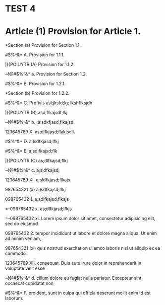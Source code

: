# TEST 4

# Article (1) Provision for Article 1.

*Section (a) Provision for Section 1.1.

#$%^&* A. Provision for 1.1.1.

|}{POIUYTR (A) Provision for 1.1.2.

~!@#$%^&* a. Provision for Section 1.2.

#$%^&* B. Provision for 1.2.1.

*Section (b) Provision for 1.2.2.

#$%^&* C. Profivis asl;jksfd;lg; lkshflksjdh

|}{POIUYTR (B) asd;flkajsdf;lkj

~!@#$%^&* b. ;alsdkfjasd;flkajsd

123645789 X. as;dlfkjasd;flakjsdll.

#$%^&* D. a;lsdfkjasd;lfkj

#$%^&* E. a;sdlfkajsd;flk

|}{POIUYTR (C) as;dlfkajsd;flkj

~!@#$%^&* c. a;sldfkajsd;

123645789 XI. a;sldfkjasd;flkajs

987654321 (x) a;lsdfkajsd;lfkj

098765432 1. a;sdlfkajsd;flkajs

=-098765432 x. as;dlfkjasd;lfkjs

=-098765432 xi. Lorem ipsum dolor sit amet, consectetur adipisicing elit, sed do eiusmod

098765432 2. tempor incididunt ut labore et dolore magna aliqua. Ut enim ad minim veniam,

987654321 (xi) quis nostrud exercitation ullamco laboris nisi ut aliquip ex ea commodo

123645789 XII. consequat. Duis aute irure dolor in reprehenderit in voluptate velit esse

~!@#$%^&* d. cillum dolore eu fugiat nulla pariatur. Excepteur sint occaecat cupidatat non

#$%^&* F. proident, sunt in culpa qui officia deserunt mollit anim id est laborum.

